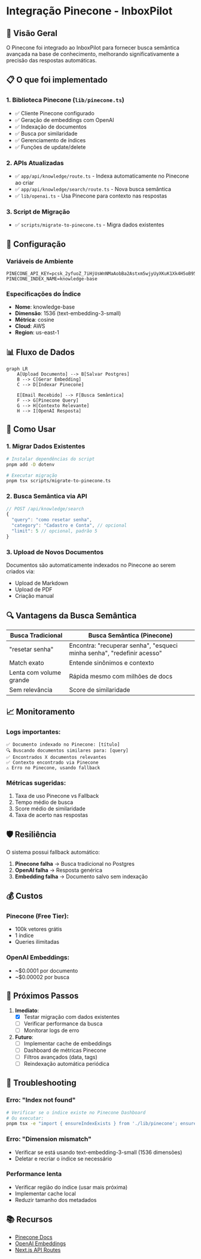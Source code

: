 # Integração Pinecone - InboxPilot

## 🚀 Visão Geral

O Pinecone foi integrado ao InboxPilot para fornecer busca semântica avançada na base de conhecimento, melhorando significativamente a precisão das respostas automáticas.

## 📋 O que foi implementado

### 1. **Biblioteca Pinecone** (`lib/pinecone.ts`)
- ✅ Cliente Pinecone configurado
- ✅ Geração de embeddings com OpenAI
- ✅ Indexação de documentos
- ✅ Busca por similaridade
- ✅ Gerenciamento de índices
- ✅ Funções de update/delete

### 2. **APIs Atualizadas**
- ✅ `app/api/knowledge/route.ts` - Indexa automaticamente no Pinecone ao criar
- ✅ `app/api/knowledge/search/route.ts` - Nova busca semântica
- ✅ `lib/openai.ts` - Usa Pinecone para contexto nas respostas

### 3. **Script de Migração**
- ✅ `scripts/migrate-to-pinecone.ts` - Migra dados existentes

## 🔧 Configuração

### Variáveis de Ambiente
```env
PINECONE_API_KEY=pcsk_2yfuoZ_7iHjUsWnNMaAobBa2Astxm5wjyUyXKuK1Xk4H5oB95XeGwW8nzkCmA14379R39S
PINECONE_INDEX_NAME=knowledge-base
```

### Especificações do Índice
- **Nome**: knowledge-base
- **Dimensão**: 1536 (text-embedding-3-small)
- **Métrica**: cosine
- **Cloud**: AWS
- **Region**: us-east-1

## 📊 Fluxo de Dados

```mermaid
graph LR
    A[Upload Documento] --> B[Salvar Postgres]
    B --> C[Gerar Embedding]
    C --> D[Indexar Pinecone]
    
    E[Email Recebido] --> F[Busca Semântica]
    F --> G[Pinecone Query]
    G --> H[Contexto Relevante]
    H --> I[OpenAI Resposta]
```

## 🎯 Como Usar

### 1. Migrar Dados Existentes
```bash
# Instalar dependências do script
pnpm add -D dotenv

# Executar migração
pnpm tsx scripts/migrate-to-pinecone.ts
```

### 2. Busca Semântica via API
```typescript
// POST /api/knowledge/search
{
  "query": "como resetar senha",
  "category": "Cadastro e Conta", // opcional
  "limit": 5 // opcional, padrão 5
}
```

### 3. Upload de Novos Documentos
Documentos são automaticamente indexados no Pinecone ao serem criados via:
- Upload de Markdown
- Upload de PDF
- Criação manual

## 🔍 Vantagens da Busca Semântica

| Busca Tradicional | Busca Semântica (Pinecone) |
|-------------------|---------------------------|
| "resetar senha" | Encontra: "recuperar senha", "esqueci minha senha", "redefinir acesso" |
| Match exato | Entende sinônimos e contexto |
| Lenta com volume grande | Rápida mesmo com milhões de docs |
| Sem relevância | Score de similaridade |

## 📈 Monitoramento

### Logs importantes:
```
✅ Documento indexado no Pinecone: [título]
🔍 Buscando documentos similares para: [query]
✅ Encontrados X documentos relevantes
✅ Contexto encontrado via Pinecone
⚠️ Erro no Pinecone, usando fallback
```

### Métricas sugeridas:
1. Taxa de uso Pinecone vs Fallback
2. Tempo médio de busca
3. Score médio de similaridade
4. Taxa de acerto nas respostas

## 🛡️ Resiliência

O sistema possui fallback automático:
1. **Pinecone falha** → Busca tradicional no Postgres
2. **OpenAI falha** → Resposta genérica
3. **Embedding falha** → Documento salvo sem indexação

## 💰 Custos

### Pinecone (Free Tier):
- 100k vetores grátis
- 1 índice
- Queries ilimitadas

### OpenAI Embeddings:
- ~$0.0001 por documento
- ~$0.00002 por busca

## 🚦 Próximos Passos

1. **Imediato**:
   - [x] Testar migração com dados existentes
   - [ ] Verificar performance da busca
   - [ ] Monitorar logs de erro

2. **Futuro**:
   - [ ] Implementar cache de embeddings
   - [ ] Dashboard de métricas Pinecone
   - [ ] Filtros avançados (data, tags)
   - [ ] Reindexação automática periódica

## 🐛 Troubleshooting

### Erro: "Index not found"
```bash
# Verificar se o índice existe no Pinecone Dashboard
# Ou executar:
pnpm tsx -e "import { ensureIndexExists } from './lib/pinecone'; ensureIndexExists()"
```

### Erro: "Dimension mismatch"
- Verificar se está usando text-embedding-3-small (1536 dimensões)
- Deletar e recriar o índice se necessário

### Performance lenta
- Verificar região do índice (usar mais próxima)
- Implementar cache local
- Reduzir tamanho dos metadados

## 📚 Recursos

- [Pinecone Docs](https://docs.pinecone.io/)
- [OpenAI Embeddings](https://platform.openai.com/docs/guides/embeddings)
- [Next.js API Routes](https://nextjs.org/docs/app/building-your-application/routing/route-handlers)
